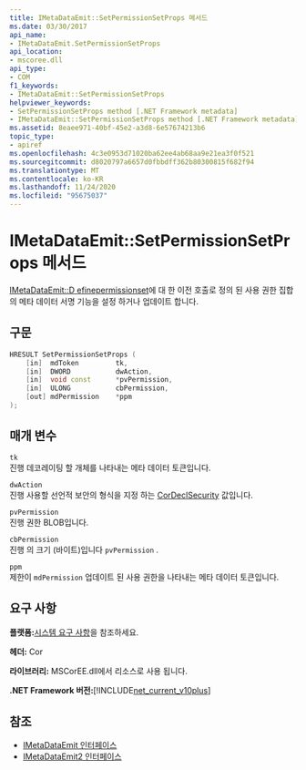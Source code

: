 ```yaml
---
title: IMetaDataEmit::SetPermissionSetProps 메서드
ms.date: 03/30/2017
api_name:
- IMetaDataEmit.SetPermissionSetProps
api_location:
- mscoree.dll
api_type:
- COM
f1_keywords:
- IMetaDataEmit::SetPermissionSetProps
helpviewer_keywords:
- SetPermissionSetProps method [.NET Framework metadata]
- IMetaDataEmit::SetPermissionSetProps method [.NET Framework metadata]
ms.assetid: 8eaee971-40bf-45e2-a3d8-6e57674213b6
topic_type:
- apiref
ms.openlocfilehash: 4c3e0953d71020ba62ee4ab68aa9e21ea3f0f521
ms.sourcegitcommit: d8020797a6657d0fbbdff362b80300815f682f94
ms.translationtype: MT
ms.contentlocale: ko-KR
ms.lasthandoff: 11/24/2020
ms.locfileid: "95675037"
---
```

# <a name="imetadataemitsetpermissionsetprops-method"></a>IMetaDataEmit::SetPermissionSetProps 메서드

[IMetaDataEmit::D efinepermissionset](imetadataemit-definepermissionset-method.md)에 대 한 이전 호출로 정의 된 사용 권한 집합의 메타 데이터 서명 기능을 설정 하거나 업데이트 합니다.  
  
## <a name="syntax"></a>구문  
  
```cpp  
HRESULT SetPermissionSetProps (
    [in]  mdToken         tk,
    [in]  DWORD           dwAction,
    [in]  void const      *pvPermission,
    [in]  ULONG           cbPermission,
    [out] mdPermission    *ppm
);  
```  
  
## <a name="parameters"></a>매개 변수  

 `tk`  
 진행 데코레이팅 할 개체를 나타내는 메타 데이터 토큰입니다.  
  
 `dwAction`  
 진행 사용할 선언적 보안의 형식을 지정 하는 [CorDeclSecurity](cordeclsecurity-enumeration.md) 값입니다.  
  
 `pvPermission`  
 진행 권한 BLOB입니다.  
  
 `cbPermission`  
 진행 의 크기 (바이트)입니다 `pvPermission` .  
  
 `ppm`  
 제한이 `mdPermission` 업데이트 된 사용 권한을 나타내는 메타 데이터 토큰입니다.  
  
## <a name="requirements"></a>요구 사항  

 **플랫폼:**[시스템 요구 사항](../../get-started/system-requirements.md)을 참조하세요.  
  
 **헤더:** Cor  
  
 **라이브러리:** MSCorEE.dll에서 리소스로 사용 됩니다.  
  
 **.NET Framework 버전:**[!INCLUDE[net_current_v10plus](../../../../includes/net-current-v10plus-md.md)]  
  
## <a name="see-also"></a>참조

- [IMetaDataEmit 인터페이스](imetadataemit-interface.md)
- [IMetaDataEmit2 인터페이스](imetadataemit2-interface.md)
